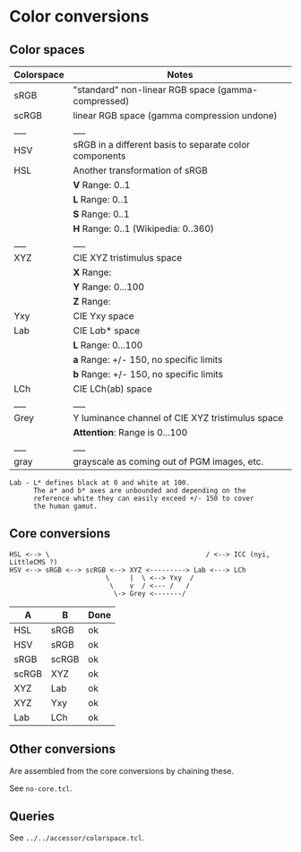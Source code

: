 # Color conversions

## Color spaces

|Colorspace	|Notes							|
|---		|---							|
|sRGB		|"standard" non-linear RGB space (gamma-compressed)	|
|scRGB		|linear RGB space (gamma compression undone)		|
|___		|___							|
|HSV		|sRGB in a different basis to separate color components |
|HSL		|Another transformation of sRGB				|
|		|__V__ Range: 0..1	   				|
|		|__L__ Range: 0..1	   				|
|		|__S__ Range: 0..1					|
|		|__H__ Range: 0..1 (Wikipedia: 0..360)			|
|___		|___							|
|XYZ		|CIE XYZ tristimulus space				|
|		|__X__ Range:	     					|
|		|__Y__ Range: 0...100					|
|		|__Z__ Range: 						|
|Yxy		|CIE Yxy space						|
|Lab		|CIE L*a*b* space					|
|		|__L__ Range: 0...100					|
|		|__a__ Range: +/- 150, no specific limits		|
|		|__b__ Range: +/- 150, no specific limits		|
|LCh		|CIE LCh(ab) space					|
|___		|___							|
|Grey		|Y luminance channel of CIE XYZ tristimulus space	|
|		|__Attention__: Range is 0...100	    		|
|___		|___							|
|gray		|grayscale as coming out of PGM images, etc.            |

```
Lab - L* defines black at 0 and white at 100.
      The a* and b* axes are unbounded and depending on the
      reference white they can easily exceed +/- 150 to cover
      the human gamut.
```

## Core conversions

```
HSL <--> \                                       / <--> ICC (nyi, LittleCMS ?)
HSV <--> sRGB <--> scRGB <--> XYZ <---------> Lab <---> LCh
                        \     |  \ <--> Yxy  /
                         \    v  / <--- /   /
                          \-> Grey <-------/
```

|A	|B	|Done	|
|---	|---	|---	|
|HSL	|sRGB	|ok	|
|HSV	|sRGB	|ok	|
|sRGB	|scRGB	|ok	|
|scRGB	|XYZ	|ok	|
|XYZ	|Lab	|ok	|
|XYZ	|Yxy	|ok	|
|Lab	|LCh	|ok	|

## Other conversions

Are assembled from the core conversions by chaining these.

See `no-core.tcl`.

## Queries

See `../../accessor/colorspace.tcl`.
